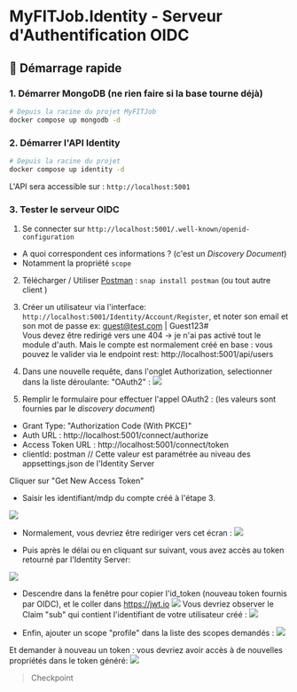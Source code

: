 # MyFITJob.Identity - Serveur d'Authentification OIDC

## 🚀 Démarrage rapide

### 1. Démarrer MongoDB  (ne rien faire si la base tourne déjà)
```bash
# Depuis la racine du projet MyFITJob
docker compose up mongodb -d
```

### 2. Démarrer l'API Identity

```bash
# Depuis la racine du projet
docker compose up identity -d
```

L'API sera accessible sur : `http://localhost:5001`

### 3. Tester le serveur OIDC

1. Se connecter sur `http://localhost:5001/.well-known/openid-configuration`

- A quoi correspondent ces informations ? (c'est un *Discovery Document*)
- Notamment la propriété `scope`

2. Télécharger / Utiliser [Postman](https://learning.postman.com/) : `snap install postman` (ou tout autre client )

3. Créer un utilisateur via l'interface: `http://localhost:5001/Identity/Account/Register`, et noter son email et son mot de passe 
ex: guest@test.com | Guest123#  
Vous devez être redirigé vers une 404 -> je n'ai pas activé tout le module d'auth. Mais le compte est normalement créé en base : 
vous pouvez le valider via le endpoint rest: http://localhost:5001/api/users

3. Dans une nouvelle requête, dans l'onglet Authorization, selectionner dans la liste déroulante: "OAuth2" : 
![](2025-07-03-16-08-09.png)

4. Remplir le formulaire pour effectuer l'appel OAuth2 : (les valeurs sont fournies par le *discovery document*)

- Grant Type: "Authorization Code (With PKCE)"
- Auth URL : http://localhost:5001/connect/authorize 
- Access Token URL : http://localhost:5001/connect/token
- clientId: postman // Cette valeur est paramétrée au niveau des appsettings.json de l'Identity Server

Cliquer sur "Get New Access Token"
- Saisir les identifiant/mdp du compte créé à l'étape 3. 

![](2025-07-03-16-21-28.png)

- Normalement, vous devriez être rediriger vers cet écran :
![](2025-07-03-16-29-16.png)

- Puis après le délai ou en cliquant sur suivant, vous avez accès au token retourné par l'Identity Server: 

![](2025-07-03-16-30-05.png)

- Descendre dans la fenêtre pour copier l'id_token (nouveau token fournis par OIDC), et le coller dans https://jwt.io 
![](p.png)
Vous devriez observer le Claim "sub" qui contient l'identifiant de votre utilisateur créé  : 
![](2025-07-03-16-32-46.png)

- Enfin, ajouter un scope "profile" dans la liste des scopes demandés : 
![](2025-07-03-16-38-28.png)

Et demander à nouveau un token : vous devriez avoir accès à de nouvelles propriétés dans le token généré: 
![](2025-07-03-16-39-14.png)

> Checkpoint

